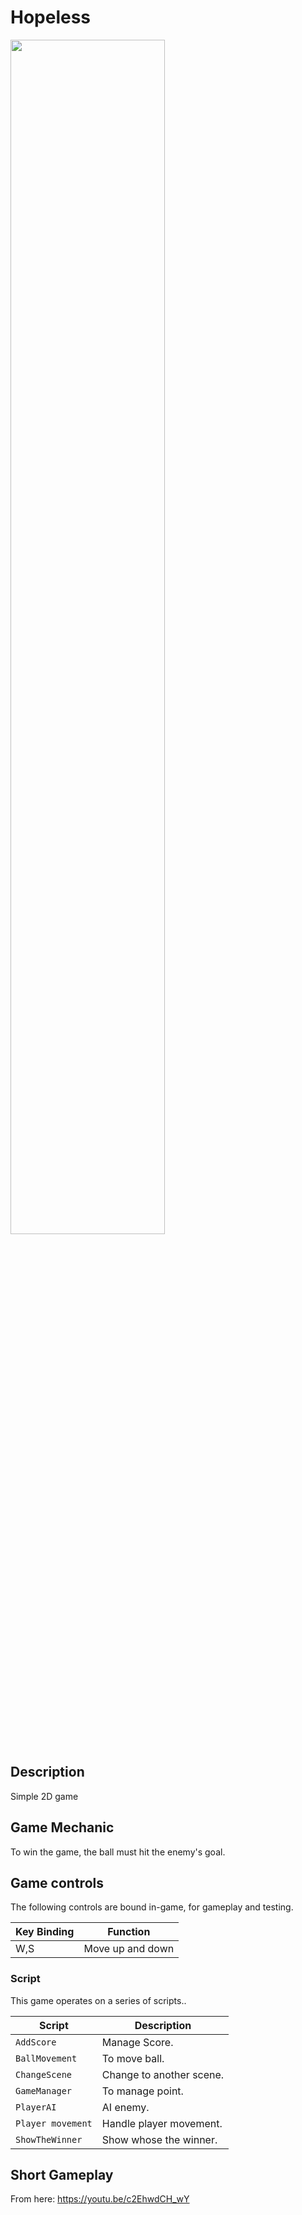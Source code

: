 # Hopeless

<img src="" height="70%" width="70%">

## Description
Simple 2D game

## Game Mechanic
To win the game, the ball must hit the enemy's goal.  

## Game controls

The following controls are bound in-game, for gameplay and testing.

| Key Binding       | Function          |
| ----------------- | ----------------- |
| W,S           | Move up and down |

### Script

This game operates on a series of scripts..

| Script       | Description                                                  |
| ------------------- | ------------------------------------------------------------ |
| `AddScore` | Manage Score. |
| `BallMovement`  | To move ball. |
| `ChangeScene`  | Change to another scene. |
| `GameManager`  | To manage point.  |
| `PlayerAI`  | AI enemy.  |
| `Player movement`  | Handle player movement.  |
| `ShowTheWinner`  | Show whose the winner. |

## Short Gameplay
From here:
https://youtu.be/c2EhwdCH_wY
